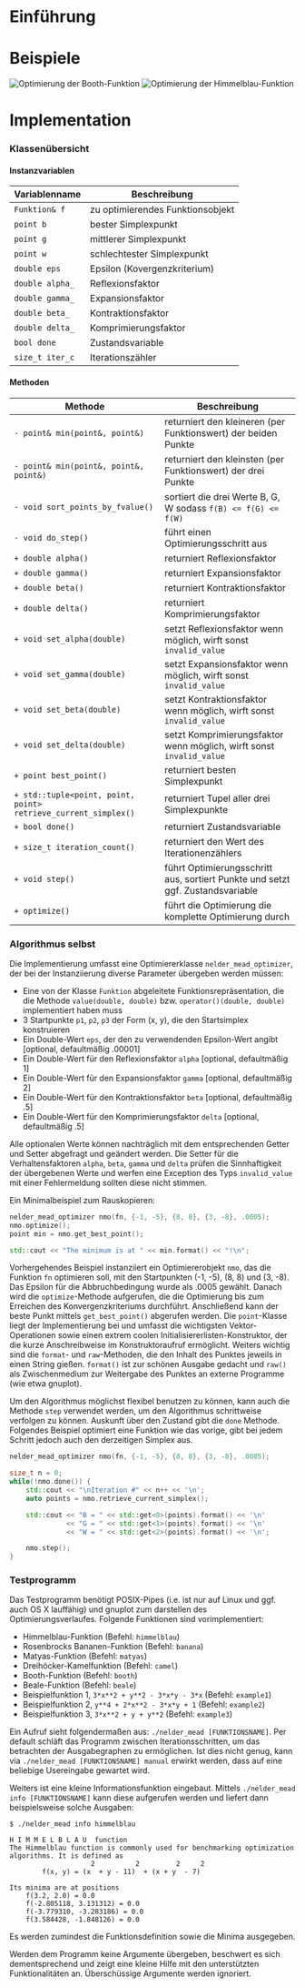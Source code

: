 # Einführung

# Beispiele

![Optimierung der Booth-Funktion](img/nmo/booth.gif "Booth Funktion")
![Optimierung der Himmelblau-Funktion](img/nmo/himmelblau.gif "Himmelblau Funktion")

# Implementation

### Klassenübersicht

#### Instanzvariablen

| Variablenname   | Beschreibung                     |
| --------------- | -------------------------------- |
| `Funktion& f`   | zu optimierendes Funktionsobjekt |
| `point b`       | bester Simplexpunkt              |
| `point g`       | mittlerer Simplexpunkt           |
| `point w`       | schlechtester Simplexpunkt       |
| `double eps`    | Epsilon (Kovergenzkriterium)     |
| `double alpha_` | Reflexionsfaktor                 |
| `double gamma_` | Expansionsfaktor                 |
| `double beta_`  | Kontraktionsfaktor               |
| `double delta_` | Komprimierungsfaktor             |
| `bool done`     | Zustandsvariable                 |
| `size_t iter_c` | Iterationszähler                 |

#### Methoden

| Methode                                                        | Beschreibung                                                                   |
| -------------------------------------------------------------- | ------------------------------------------------------------------------------ |
| `- point& min(point&, point&)`                                 | returniert den kleineren (per Funktionswert) der beiden Punkte                 |
| `- point& min(point&, point&, point&)`                         | returniert den kleinsten (per Funktionswert) der drei Punkte                   |
| `- void sort_points_by_fvalue()`                               | sortiert die drei Werte B, G, W sodass `f(B) <= f(G) <= f(W)`                  |
| `- void do_step()`                                             | führt einen Optimierungsschritt aus                                            |
| `+ double alpha()`                                             | returniert Reflexionsfaktor                                                    |
| `+ double gamma()`                                             | returniert Expansionsfaktor                                                    |
| `+ double beta()`                                              | returniert Kontraktionsfaktor                                                  |
| `+ double delta()`                                             | returniert Komprimierungsfaktor                                                |
| `+ void set_alpha(double)`                                     | setzt Reflexionsfaktor wenn möglich, wirft sonst `invalid_value`               |
| `+ void set_gamma(double)`                                     | setzt Expansionsfaktor wenn möglich, wirft sonst `invalid_value`               |
| `+ void set_beta(double)`                                      | setzt Kontraktionsfaktor wenn möglich, wirft sonst `invalid_value`             |
| `+ void set_delta(double)`                                     | setzt Komprimierungsfaktor wenn möglich, wirft sonst `invalid_value`           |
| `+ point best_point()`                                         | returniert besten Simplexpunkt                                                 |
| `+ std::tuple<point, point, point> retrieve_current_simplex()` | returniert Tupel aller drei Simplexpunkte                                      |
| `+ bool done()`                                                | returniert Zustandsvariable                                                    |
| `+ size_t iteration_count()`                                   | returniert den Wert des Iterationenzählers                                     |
| `+ void step()`                                                | führt Optimierungsschritt aus, sortiert Punkte und setzt ggf. Zustandsvariable |
| `+ optimize()`                                                 | führt die Optimierung die komplette Optimierung durch                          |

### Algorithmus selbst

Die Implementierung umfasst eine Optimiererklasse `nelder_mead_optimizer`, der bei
der Instanziierung diverse Parameter übergeben werden müssen:

* Eine von der Klasse `Funktion` abgeleitete Funktionsrepräsentation, die die
  Methode `value(double, double)` bzw. `operator()(double, double)` implementiert
  haben muss
* 3 Startpunkte `p1`, `p2`, `p3` der Form (x, y), die den Startsimplex konstruieren
* Ein Double-Wert `eps`, der den zu verwendenden Epsilon-Wert angibt [optional,
  defaultmäßig .00001]
* Ein Double-Wert für den Reflexionsfaktor `alpha` [optional, defaultmäßig 1]
* Ein Double-Wert für den Expansionsfaktor `gamma` [optional, defaultmäßig 2]
* Ein Double-Wert für den Kontraktionsfaktor `beta` [optional, defaultmäßig .5]
* Ein Double-Wert für den Komprimierungsfaktor `delta` [optional, defaultmäßig .5]

Alle optionalen Werte können nachträglich mit dem entsprechenden Getter und
Setter abgefragt und geändert werden. Die Setter für die Verhaltensfaktoren
`alpha`, `beta`, `gamma` und `delta` prüfen die Sinnhaftigkeit der übergebenen
Werte und werfen eine Exception des Typs `invalid_value` mit einer
Fehlermeldung sollten diese nicht stimmen.

Ein Minimalbeispiel zum Rauskopieren:

```c++
nelder_mead_optimizer nmo(fn, {-1, -5}, {8, 8}, {3, -8}, .0005);
nmo.optimize();
point min = nmo.get_best_point();

std::cout << "The minimum is at " << min.format() << "!\n";
```

Vorhergehendes Beispiel instanziiert ein Optimiererobjekt `nmo`, das die
Funktion `fn` optimieren soll, mit den Startpunkten (-1, -5), (8, 8) und (3,
-8). Das Epsilon für die Abbruchbedingung wurde als .0005 gewählt. Danach wird
die `optimize`-Methode aufgerufen, die die Optimierung bis zum Erreichen des
Konvergenzkriteriums durchführt. Anschließend kann der beste Punkt mittels
`get_best_point()` abgerufen werden. Die `point`-Klasse liegt der
Implementierung bei und umfasst die wichtigsten Vektor-Operationen sowie einen
extrem coolen Initialisiererlisten-Konstruktor, der die kurze Anschreibweise im
Konstruktoraufruf ermöglicht. Weiters wichtig sind die `format`- und
`raw`-Methoden, die den Inhalt des Punktes jeweils in einen String gießen.
`format()` ist zur schönen Ausgabe gedacht und `raw()` als Zwischenmedium zur
Weitergabe des Punktes an externe Programme (wie etwa gnuplot).

Um den Algorithmus möglichst flexibel benutzen zu können, kann auch die Methode
`step` verwendet werden, um den Algorithmus schrittweise verfolgen zu können.
Auskunft über den Zustand gibt die `done` Methode. Folgendes Beispiel optimiert
eine Funktion wie das vorige, gibt bei jedem Schritt jedoch auch den
derzeitigen Simplex aus.

```c++
nelder_mead_optimizer nmo(fn, {-1, -5}, {8, 8}, {3, -8}, .0005);

size_t n = 0;
while(!nmo.done()) {
    std::cout << "\nIteration #" << n++ << '\n';
    auto points = nmo.retrieve_current_simplex();

    std::cout << "B = " << std::get<0>(points).format() << '\n'
              << "G = " << std::get<1>(points).format() << '\n'
              << "W = " << std::get<2>(points).format() << '\n';

    nmo.step();
}
```

### Testprogramm

Das Testprogramm benötigt POSIX-Pipes (i.e. ist nur auf Linux und ggf. auch OS
X lauffähig) und gnuplot zum darstellen des Optimierungsverlaufes. Folgende
Funktionen sind vorimplementiert:

* Himmelblau-Funktion (Befehl: `himmelblau`)
* Rosenbrocks Bananen-Funktion (Befehl: `banana`)
* Matyas-Funktion (Befehl: `matyas`)
* Dreihöcker-Kamelfunktion (Befehl: `camel`)
* Booth-Funktion (Befehl: `booth`)
* Beale-Funktion (Befehl: `beale`)
* Beispielfunktion 1, `3*x**2 + y**2 - 3*x*y - 3*x` (Befehl: `example1`)
* Beispielfunktion 2, `y**4 + 2*x**2 - 3*x*y + 1` (Befehl: `example2`)
* Beispielfunktion 3, `3*x**2 + y + y**2` (Befehl: `example3`)

Ein Aufruf sieht folgendermaßen aus: `./nelder_mead [FUNKTIONSNAME]`. Per
default schläft das Programm zwischen Iterationsschritten, um das betrachten
der Ausgabegraphen zu ermöglichen. Ist dies nicht genug, kann via
`./nelder_mead [FUNKTIONSNAME] manual` erwirkt werden, dass auf eine beliebige
Usereingabe gewartet wird.

Weiters ist eine kleine Informationsfunktion eingebaut. Mittels `./nelder_mead
info [FUNKTIONSNAME]` kann diese aufgerufen werden und liefert dann
beispielsweise solche Ausgaben:

```
$ ./nelder_mead info himmelblau

H I M M E L B L A U  function
The Himmelblau function is commonly used for benchmarking optimization
algorithms. It is defined as
                    2          2         2     2
        f(x, y) = (x  + y - 11)  + (x + y  - 7)

Its minima are at positions
    f(3.2, 2.0) = 0.0
    f(-2.805118, 3.131312) = 0.0
    f(-3.779310, -3.283186) = 0.0
    f(3.584428, -1.848126) = 0.0
```
Es werden zumindest die Funktionsdefinition sowie die Minima ausgegeben.

Werden dem Programm keine Argumente übergeben, beschwert es sich
dementsprechend und zeigt eine kleine Hilfe mit den unterstützten
Funktionalitäten an. Überschüssige Argumente werden ignoriert.
